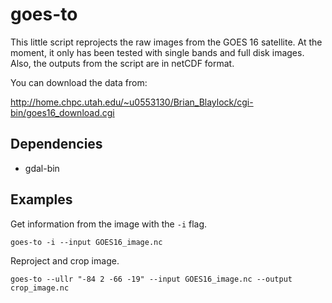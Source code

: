 # goes-to

This little script reprojects the raw images from the GOES 16 satellite. At the moment, it only has been tested with single bands and full disk images. Also, the outputs from the script are in netCDF format.

You can download the data from:

http://home.chpc.utah.edu/~u0553130/Brian_Blaylock/cgi-bin/goes16_download.cgi

## Dependencies

- gdal-bin

## Examples

Get information from the image with the `-i` flag.

`goes-to -i --input GOES16_image.nc`

Reproject and crop image.

`goes-to --ullr "-84 2 -66 -19" --input GOES16_image.nc --output crop_image.nc`
